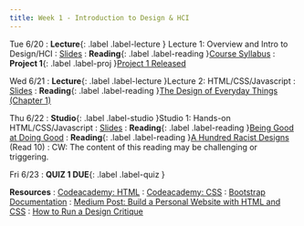 ```yaml
---
title: Week 1 - Introduction to Design & HCI
---
```


Tue 6/20
: **Lecture**{: .label .label-lecture } Lecture 1: Overview and Intro to Design/HCI 
  : [Slides](#)
: **Reading**{: .label .label-reading }[Course Syllabus](../syllabus)
: **Project 1**{: .label .label-proj }[Project 1 Released](#)

Wed 6/21
: **Lecture**{: .label .label-lecture }Lecture 2: HTML/CSS/Javascript
  : [Slides](#)
: **Reading**{: .label .label-reading }[The Design of Everyday Things (Chapter 1)](https://storage.googleapis.com/pub-tools-public-publication-data/pdf/45295.pdf)

Thu 6/22
: **Studio**{: .label .label-studio }Studio 1: Hands-on HTML/CSS/Javascript
  : [Slides](#)
: **Reading**{: .label .label-reading }[Being Good at Doing Good](https://storage.googleapis.com/pub-tools-public-publication-data/pdf/45295.pdf)
: **Reading**{: .label .label-reading }[A Hundred Racist Designs](https://otlhogilegordon.medium.com/a-hundred-racist-designs-ff713cd5aa42) (Read 10)
  : CW: The content of this reading may be challenging or triggering.

Fri 6/23
: **QUIZ 1 DUE**{: .label .label-quiz }

**Resources**
: [Codeacademy: HTML](https://www.codecademy.com/learn/learn-html)
: [Codeacademy: CSS](https://www.codecademy.com/learn/learn-css)
: [Bootstrap Documentation](https://getbootstrap.com/docs/4.1/getting-started/introduction/)
: [Medium Post: Build a Personal Website with HTML and CSS](https://medium.com/@ianjsikes/build-a-personal-website-with-html-and-css-part-1-3013fb5dacd4)
: [How to Run a Design Critique](https://scottberkun.com/essays/23-how-to-run-a-design-critique/)
